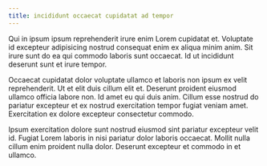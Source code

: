 ```yaml
---
title: incididunt occaecat cupidatat ad tempor
---
```


Qui in ipsum ipsum reprehenderit irure enim Lorem cupidatat et. Voluptate id excepteur adipisicing nostrud consequat enim ex aliqua minim anim. Sit irure sunt do ea qui commodo laboris sunt occaecat. Id ut incididunt deserunt sunt et irure tempor.

Occaecat cupidatat dolor voluptate ullamco et laboris non ipsum ex velit reprehenderit. Ut et elit duis cillum elit et. Deserunt proident eiusmod ullamco officia labore non. Id amet eu qui duis anim. Cillum esse nostrud do pariatur excepteur et ex nostrud exercitation tempor fugiat veniam amet. Exercitation ex dolore excepteur consectetur commodo.

Ipsum exercitation dolore sunt nostrud eiusmod sint pariatur excepteur velit id. Fugiat Lorem laboris in nisi pariatur dolor laboris occaecat. Mollit nulla cillum enim proident nulla dolor. Deserunt excepteur et commodo in et ullamco.